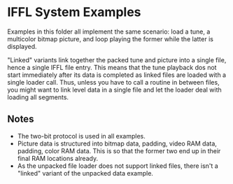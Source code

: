 # IFFL System Examples
Examples in this folder all implement the same scenario: load a tune, a multicolor bitmap picture, and loop playing the former while the latter is displayed.

"Linked" variants link together the packed tune and picture into a single file, hence a single IFFL file entry. This means that the tune playback dos not start immediately after its data is completed as linked files are loaded with a single loader call. Thus, unless you have to call a routine in between files, you might want to link level data in a single file and let the loader deal with loading all segments.

## Notes
- The two-bit protocol is used in all examples.
- Picture data is structured into bitmap data, padding, video RAM data, padding, color RAM data. This is so that the former two end up in their final RAM locations already.
- As the unpacked file loader does not support linked files, there isn't a "linked" variant of the unpacked data example.